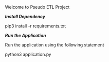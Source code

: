 Welcome to Pseudo ETL Project

***Install Dependency***

pip3 install -r requirements.txt

***Run the Application***

Run the application using the following statement

python3 application.py

